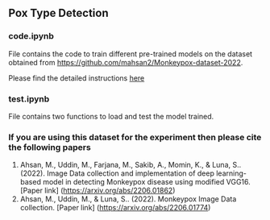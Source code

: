 ## Pox Type Detection

### code.ipynb
File contains the code to train different pre-trained models on the dataset obtained from https://github.com/mahsan2/Monkeypox-dataset-2022.

Please find the detailed instructions [here](https://medium.com/towards-artificial-intelligence/monkey-pox-detection-from-images-33d6fc39dbff?sk=620514a85afaa49ff3e516a66d0e28eb)

### test.ipynb
File contains two functions to load and test the model trained.





<h3> If you are using this dataset for the experiment then please cite the following papers </h3>

1. Ahsan, M., Uddin, M., Farjana, M., Sakib, A., Momin, K., & Luna, S.. (2022). Image Data collection and implementation of deep learning-based model in detecting Monkeypox disease using modified VGG16. [Paper link] (https://arxiv.org/abs/2206.01862)
2. Ahsan, M., Uddin, M., & Luna, S.. (2022). Monkeypox Image Data collection. [Paper link] (https://arxiv.org/abs/2206.01774)

